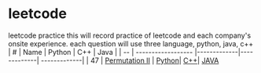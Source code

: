 # leetcode
leetcode practice
this will record practice of leetcode and each company's onsite experience.
each question will use three language, python, java, c++
| #  | Name               |   Python    |    C++      |      Java    |
| -- | ------------------ |-------------|-------------| -------------|
| 47 | [Permutation II](https://leetcode.com/problems/permutations-ii/) | [Python](https://github.com/shenxiaoxu/leetcode/blob/main/question/permutationII.java)| [C++](https://github.com/shenxiaoxu/leetcode/blob/main/question/permutationII.java)| [JAVA](question/permutationII.java) 

